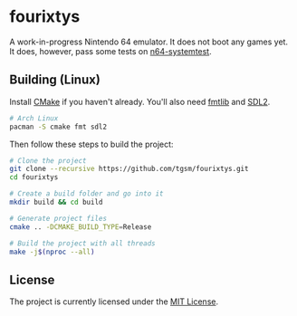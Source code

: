 # fourixtys
A work-in-progress Nintendo 64 emulator. It does not boot any games yet. It does, however, pass some tests on [n64-systemtest](https://github.com/lemmy-64/n64-systemtest).

## Building (Linux)
Install [CMake](https://cmake.org) if you haven't already. You'll also need [fmtlib](https://fmt.dev) and [SDL2](https://www.libsdl.org/).
```bash
# Arch Linux
pacman -S cmake fmt sdl2
```

Then follow these steps to build the project:
```bash
# Clone the project
git clone --recursive https://github.com/tgsm/fourixtys.git
cd fourixtys

# Create a build folder and go into it
mkdir build && cd build

# Generate project files
cmake .. -DCMAKE_BUILD_TYPE=Release

# Build the project with all threads
make -j$(nproc --all)
```

## License
The project is currently licensed under the [MIT License](LICENSE).
